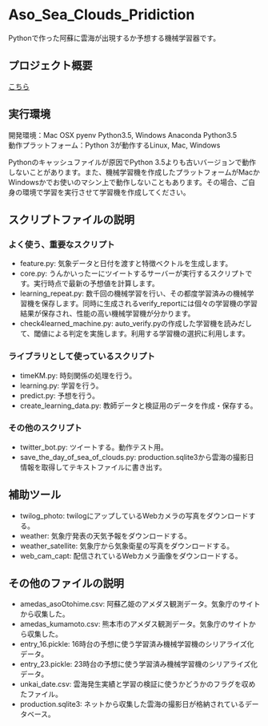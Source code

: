 # Aso_Sea_Clouds_Pridiction
Pythonで作った阿蘇に雲海が出現するか予想する機械学習器です。

## プロジェクト概要
[こちら](http://katsuhiromorishita.github.io/Aso_Sea_Clouds_Pridiction/)

## 実行環境
開発環境：Mac OSX pyenv Python3.5, Windows Anaconda Python3.5  
動作プラットフォーム：Python 3が動作するLinux, Mac, Windows

Pythonのキャッシュファイルが原因でPython 3.5よりも古いバージョンで動作しないことがあります。また、機械学習機を作成したプラットフォームがMacかWindowsかでお使いのマシン上で動作しないこともあります。その場合、ご自身の環境で学習を実行させて学習機を作成してください。

## スクリプトファイルの説明
### よく使う、重要なスクリプト
* feature.py: 気象データと日付を渡すと特徴ベクトルを生成します。
* core.py: うんかいったーにツイートするサーバーが実行するスクリプトです。実行時点で最新の予想値を計算します。
* learning_repeat.py: 数千回の機械学習を行い、その都度学習済みの機械学習機を保存します。同時に生成されるverify_reportには個々の学習機の学習結果が保存され、性能の高い機械学習機が分かります。
* check4learned_machine.py: auto_verify.pyの作成した学習機を読みだして、閾値による判定を実施します。利用する学習機の選択に利用します。

### ライブラリとして使っているスクリプト
* timeKM.py: 時刻関係の処理を行う。
* learning.py: 学習を行う。
* predict.py: 予想を行う。
* create_learning_data.py: 教師データと検証用のデータを作成・保存する。

### その他のスクリプト
* twitter_bot.py: ツイートする。動作テスト用。
* save_the_day_of_sea_of_clouds.py: production.sqlite3から雲海の撮影日情報を取得してテキストファイルに書き出す。

## 補助ツール
* twilog_photo: twilogにアップしているWebカメラの写真をダウンロードする。
* weather: 気象庁発表の天気予報をダウンロードする。
* weather_satellite: 気象庁から気象衛星の写真をダウンロードする。
* web_cam_capt: 配信されているWebカメラ画像をダウンロードする。

## その他のファイルの説明
* amedas_asoOtohime.csv: 阿蘇乙姫のアメダス観測データ。気象庁のサイトから収集した。
* amedas_kumamoto.csv: 熊本市のアメダス観測データ。気象庁のサイトから収集した。
* entry_16.pickle: 16時台の予想に使う学習済み機械学習機のシリアライズ化データ。
* entry_23.pickle: 23時台の予想に使う学習済み機械学習機のシリアライズ化データ。
* unkai_date.csv: 雲海発生実績と学習の検証に使うかどうかのフラグを収めたファイル。
* production.sqlite3: ネットから収集した雲海の撮影日が格納されているデータベース。
